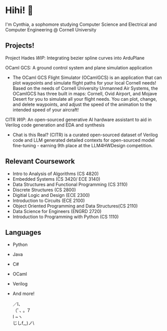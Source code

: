 # Hihi! :wave:

I'm Cynthia, a sophomore studying Computer Science and Electrical and Computer Engineering @ Cornell University </span>

## Projects!

Project Hades *WIP*: Integrating bezier spline curves into ArduPlane <br>

OCaml GCS: A ground control system and plane simulation application <br>
- The OCaml GCS Flight Simulator (OCamlGCS) is an application that can plot waypoints and simulate flight paths for your local Cornell needs! Based on the needs of Cornell University Unmanned Air Systems, the OCamlGCS has three built in maps: Cornell, Ovid Airport, and Mojave Desert for you to simulate all your flight needs. You can plot, change, and delete waypoints,  and adjust the speed of the animation to the intended speed of your aircraft! <br>

CITR *WIP*: An open-sourced generative AI hardware assistant to aid in Verilog code generation and EDA and synthesis <br>
- Chat is this Real? (CITR) is a curated open-sourced dataset of Verilog code and LLM generated detailed contexts for open-sourced model fine-tuning - earning 9th place at the LLM4HWDesign competition. <br>

## Relevant Coursework
- Intro to Analysis of Algorithms (CS 4820)
- Embedded Systems (CS 3420/ ECE 3140)
- Data Structures and Functional Programming (CS 3110)
- Discrete Structures (CS 2800)
- Digitial Logic and Design (ECE 2300)
- Introduction to Circuits (ECE 2100)
- Object Oriented Programming and Data Structures(CS 2110)
- Data Science for Engineers (ENGRD 2720)
- Introduction to Programming with Python (CS 1110)

## Languages
- Python
- Java
- C#
- OCaml
- Verilog
- And more!

  ／l、\
（ﾟ､ ｡ ７\
  l  ~ヽ\
  じしf_,)ノ\